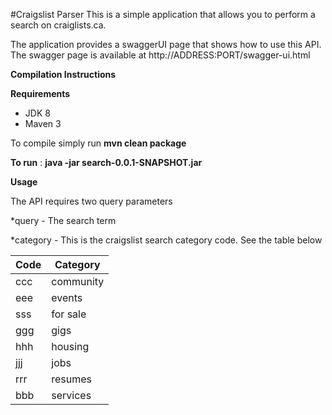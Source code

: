 #Craigslist Parser
This is a simple application that allows you to perform a search on craiglists.ca.

The application provides a swaggerUI page that shows how to use this API. The swagger page is available at http://ADDRESS:PORT/swagger-ui.html


**Compilation Instructions**

**Requirements**
* JDK 8 
* Maven 3

To compile simply run **mvn clean package**


**To run** : **java -jar search-0.0.1-SNAPSHOT.jar**


**Usage**

The API requires two query parameters

*query - The search term

*category - This is the craigslist search category code. See the table below


|Code|Category|
|---|---|
|ccc |community|
eee|events|
|sss|for sale|
|ggg|gigs|
|hhh|housing|
|jjj|jobs|
|rrr|resumes|
|bbb|services
